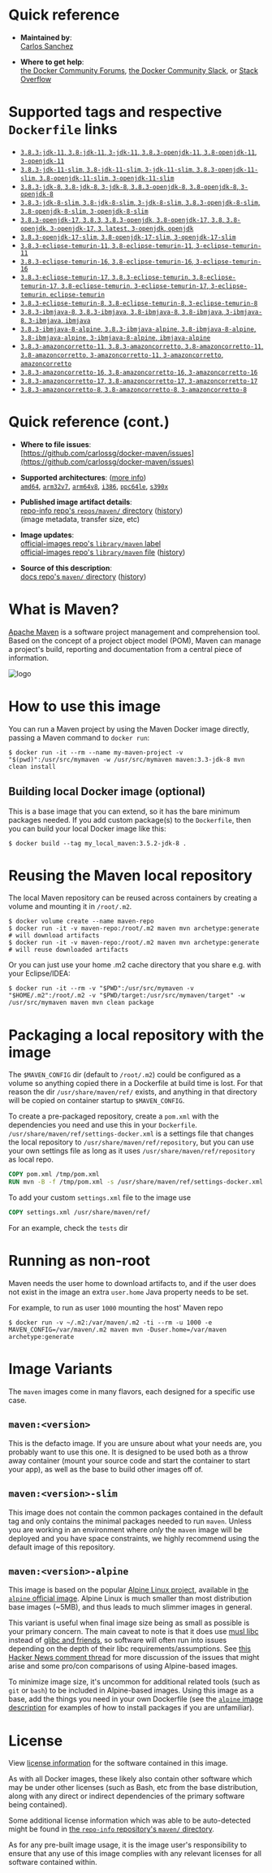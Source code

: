 <!--

********************************************************************************

WARNING:

    DO NOT EDIT "maven/README.md"

    IT IS AUTO-GENERATED

    (from the other files in "maven/" combined with a set of templates)

********************************************************************************

-->

# Quick reference

-	**Maintained by**:  
	[Carlos Sanchez](https://github.com/carlossg/docker-maven)

-	**Where to get help**:  
	[the Docker Community Forums](https://forums.docker.com/), [the Docker Community Slack](https://dockr.ly/slack), or [Stack Overflow](https://stackoverflow.com/search?tab=newest&q=docker)

# Supported tags and respective `Dockerfile` links

-	[`3.8.3-jdk-11`, `3.8-jdk-11`, `3-jdk-11`, `3.8.3-openjdk-11`, `3.8-openjdk-11`, `3-openjdk-11`](https://github.com/carlossg/docker-maven/blob/4612a489002a4d33b6e43b0a1c0c424861672127/openjdk-11/Dockerfile)
-	[`3.8.3-jdk-11-slim`, `3.8-jdk-11-slim`, `3-jdk-11-slim`, `3.8.3-openjdk-11-slim`, `3.8-openjdk-11-slim`, `3-openjdk-11-slim`](https://github.com/carlossg/docker-maven/blob/4612a489002a4d33b6e43b0a1c0c424861672127/openjdk-11-slim/Dockerfile)
-	[`3.8.3-jdk-8`, `3.8-jdk-8`, `3-jdk-8`, `3.8.3-openjdk-8`, `3.8-openjdk-8`, `3-openjdk-8`](https://github.com/carlossg/docker-maven/blob/4612a489002a4d33b6e43b0a1c0c424861672127/openjdk-8/Dockerfile)
-	[`3.8.3-jdk-8-slim`, `3.8-jdk-8-slim`, `3-jdk-8-slim`, `3.8.3-openjdk-8-slim`, `3.8-openjdk-8-slim`, `3-openjdk-8-slim`](https://github.com/carlossg/docker-maven/blob/4612a489002a4d33b6e43b0a1c0c424861672127/openjdk-8-slim/Dockerfile)
-	[`3.8.3-openjdk-17`, `3.8.3`, `3.8.3-openjdk`, `3.8-openjdk-17`, `3.8`, `3.8-openjdk`, `3-openjdk-17`, `3`, `latest`, `3-openjdk`, `openjdk`](https://github.com/carlossg/docker-maven/blob/4612a489002a4d33b6e43b0a1c0c424861672127/openjdk-17/Dockerfile)
-	[`3.8.3-openjdk-17-slim`, `3.8-openjdk-17-slim`, `3-openjdk-17-slim`](https://github.com/carlossg/docker-maven/blob/4612a489002a4d33b6e43b0a1c0c424861672127/openjdk-17-slim/Dockerfile)
-	[`3.8.3-eclipse-temurin-11`, `3.8-eclipse-temurin-11`, `3-eclipse-temurin-11`](https://github.com/carlossg/docker-maven/blob/4612a489002a4d33b6e43b0a1c0c424861672127/eclipse-temurin-11/Dockerfile)
-	[`3.8.3-eclipse-temurin-16`, `3.8-eclipse-temurin-16`, `3-eclipse-temurin-16`](https://github.com/carlossg/docker-maven/blob/4612a489002a4d33b6e43b0a1c0c424861672127/eclipse-temurin-16/Dockerfile)
-	[`3.8.3-eclipse-temurin-17`, `3.8.3-eclipse-temurin`, `3.8-eclipse-temurin-17`, `3.8-eclipse-temurin`, `3-eclipse-temurin-17`, `3-eclipse-temurin`, `eclipse-temurin`](https://github.com/carlossg/docker-maven/blob/4612a489002a4d33b6e43b0a1c0c424861672127/eclipse-temurin-17/Dockerfile)
-	[`3.8.3-eclipse-temurin-8`, `3.8-eclipse-temurin-8`, `3-eclipse-temurin-8`](https://github.com/carlossg/docker-maven/blob/4612a489002a4d33b6e43b0a1c0c424861672127/eclipse-temurin-8/Dockerfile)
-	[`3.8.3-ibmjava-8`, `3.8.3-ibmjava`, `3.8-ibmjava-8`, `3.8-ibmjava`, `3-ibmjava-8`, `3-ibmjava`, `ibmjava`](https://github.com/carlossg/docker-maven/blob/4612a489002a4d33b6e43b0a1c0c424861672127/ibmjava-8/Dockerfile)
-	[`3.8.3-ibmjava-8-alpine`, `3.8.3-ibmjava-alpine`, `3.8-ibmjava-8-alpine`, `3.8-ibmjava-alpine`, `3-ibmjava-8-alpine`, `ibmjava-alpine`](https://github.com/carlossg/docker-maven/blob/4612a489002a4d33b6e43b0a1c0c424861672127/ibmjava-8-alpine/Dockerfile)
-	[`3.8.3-amazoncorretto-11`, `3.8.3-amazoncorretto`, `3.8-amazoncorretto-11`, `3.8-amazoncorretto`, `3-amazoncorretto-11`, `3-amazoncorretto`, `amazoncorretto`](https://github.com/carlossg/docker-maven/blob/4612a489002a4d33b6e43b0a1c0c424861672127/amazoncorretto-11/Dockerfile)
-	[`3.8.3-amazoncorretto-16`, `3.8-amazoncorretto-16`, `3-amazoncorretto-16`](https://github.com/carlossg/docker-maven/blob/4612a489002a4d33b6e43b0a1c0c424861672127/amazoncorretto-16/Dockerfile)
-	[`3.8.3-amazoncorretto-17`, `3.8-amazoncorretto-17`, `3-amazoncorretto-17`](https://github.com/carlossg/docker-maven/blob/4612a489002a4d33b6e43b0a1c0c424861672127/amazoncorretto-17/Dockerfile)
-	[`3.8.3-amazoncorretto-8`, `3.8-amazoncorretto-8`, `3-amazoncorretto-8`](https://github.com/carlossg/docker-maven/blob/4612a489002a4d33b6e43b0a1c0c424861672127/amazoncorretto-8/Dockerfile)

# Quick reference (cont.)

-	**Where to file issues**:  
	[https://github.com/carlossg/docker-maven/issues](https://github.com/carlossg/docker-maven/issues)

-	**Supported architectures**: ([more info](https://github.com/docker-library/official-images#architectures-other-than-amd64))  
	[`amd64`](https://hub.docker.com/r/amd64/maven/), [`arm32v7`](https://hub.docker.com/r/arm32v7/maven/), [`arm64v8`](https://hub.docker.com/r/arm64v8/maven/), [`i386`](https://hub.docker.com/r/i386/maven/), [`ppc64le`](https://hub.docker.com/r/ppc64le/maven/), [`s390x`](https://hub.docker.com/r/s390x/maven/)

-	**Published image artifact details**:  
	[repo-info repo's `repos/maven/` directory](https://github.com/docker-library/repo-info/blob/master/repos/maven) ([history](https://github.com/docker-library/repo-info/commits/master/repos/maven))  
	(image metadata, transfer size, etc)

-	**Image updates**:  
	[official-images repo's `library/maven` label](https://github.com/docker-library/official-images/issues?q=label%3Alibrary%2Fmaven)  
	[official-images repo's `library/maven` file](https://github.com/docker-library/official-images/blob/master/library/maven) ([history](https://github.com/docker-library/official-images/commits/master/library/maven))

-	**Source of this description**:  
	[docs repo's `maven/` directory](https://github.com/docker-library/docs/tree/master/maven) ([history](https://github.com/docker-library/docs/commits/master/maven))

# What is Maven?

[Apache Maven](http://maven.apache.org) is a software project management and comprehension tool. Based on the concept of a project object model (POM), Maven can manage a project's build, reporting and documentation from a central piece of information.

![logo](https://raw.githubusercontent.com/docker-library/docs/e2782b8942c1af41419536078c8d0176665a005d/maven/logo.png)

# How to use this image

You can run a Maven project by using the Maven Docker image directly, passing a Maven command to `docker run`:

```console
$ docker run -it --rm --name my-maven-project -v "$(pwd)":/usr/src/mymaven -w /usr/src/mymaven maven:3.3-jdk-8 mvn clean install
```

## Building local Docker image (optional)

This is a base image that you can extend, so it has the bare minimum packages needed. If you add custom package(s) to the `Dockerfile`, then you can build your local Docker image like this:

```console
$ docker build --tag my_local_maven:3.5.2-jdk-8 .
```

# Reusing the Maven local repository

The local Maven repository can be reused across containers by creating a volume and mounting it in `/root/.m2`.

```console
$ docker volume create --name maven-repo
$ docker run -it -v maven-repo:/root/.m2 maven mvn archetype:generate # will download artifacts
$ docker run -it -v maven-repo:/root/.m2 maven mvn archetype:generate # will reuse downloaded artifacts
```

Or you can just use your home .m2 cache directory that you share e.g. with your Eclipse/IDEA:

```console
$ docker run -it --rm -v "$PWD":/usr/src/mymaven -v "$HOME/.m2":/root/.m2 -v "$PWD/target:/usr/src/mymaven/target" -w /usr/src/mymaven maven mvn clean package  
```

# Packaging a local repository with the image

The `$MAVEN_CONFIG` dir (default to `/root/.m2`) could be configured as a volume so anything copied there in a Dockerfile at build time is lost. For that reason the dir `/usr/share/maven/ref/` exists, and anything in that directory will be copied on container startup to `$MAVEN_CONFIG`.

To create a pre-packaged repository, create a `pom.xml` with the dependencies you need and use this in your `Dockerfile`. `/usr/share/maven/ref/settings-docker.xml` is a settings file that changes the local repository to `/usr/share/maven/ref/repository`, but you can use your own settings file as long as it uses `/usr/share/maven/ref/repository` as local repo.

```dockerfile
COPY pom.xml /tmp/pom.xml
RUN mvn -B -f /tmp/pom.xml -s /usr/share/maven/ref/settings-docker.xml dependency:resolve
```

To add your custom `settings.xml` file to the image use

```dockerfile
COPY settings.xml /usr/share/maven/ref/
```

For an example, check the `tests` dir

# Running as non-root

Maven needs the user home to download artifacts to, and if the user does not exist in the image an extra `user.home` Java property needs to be set.

For example, to run as user `1000` mounting the host' Maven repo

```console
$ docker run -v ~/.m2:/var/maven/.m2 -ti --rm -u 1000 -e MAVEN_CONFIG=/var/maven/.m2 maven mvn -Duser.home=/var/maven archetype:generate
```

# Image Variants

The `maven` images come in many flavors, each designed for a specific use case.

## `maven:<version>`

This is the defacto image. If you are unsure about what your needs are, you probably want to use this one. It is designed to be used both as a throw away container (mount your source code and start the container to start your app), as well as the base to build other images off of.

## `maven:<version>-slim`

This image does not contain the common packages contained in the default tag and only contains the minimal packages needed to run `maven`. Unless you are working in an environment where *only* the `maven` image will be deployed and you have space constraints, we highly recommend using the default image of this repository.

## `maven:<version>-alpine`

This image is based on the popular [Alpine Linux project](https://alpinelinux.org), available in [the `alpine` official image](https://hub.docker.com/_/alpine). Alpine Linux is much smaller than most distribution base images (~5MB), and thus leads to much slimmer images in general.

This variant is useful when final image size being as small as possible is your primary concern. The main caveat to note is that it does use [musl libc](https://musl.libc.org) instead of [glibc and friends](https://www.etalabs.net/compare_libcs.html), so software will often run into issues depending on the depth of their libc requirements/assumptions. See [this Hacker News comment thread](https://news.ycombinator.com/item?id=10782897) for more discussion of the issues that might arise and some pro/con comparisons of using Alpine-based images.

To minimize image size, it's uncommon for additional related tools (such as `git` or `bash`) to be included in Alpine-based images. Using this image as a base, add the things you need in your own Dockerfile (see the [`alpine` image description](https://hub.docker.com/_/alpine/) for examples of how to install packages if you are unfamiliar).

# License

View [license information](https://www.apache.org/licenses/) for the software contained in this image.

As with all Docker images, these likely also contain other software which may be under other licenses (such as Bash, etc from the base distribution, along with any direct or indirect dependencies of the primary software being contained).

Some additional license information which was able to be auto-detected might be found in [the `repo-info` repository's `maven/` directory](https://github.com/docker-library/repo-info/tree/master/repos/maven).

As for any pre-built image usage, it is the image user's responsibility to ensure that any use of this image complies with any relevant licenses for all software contained within.
